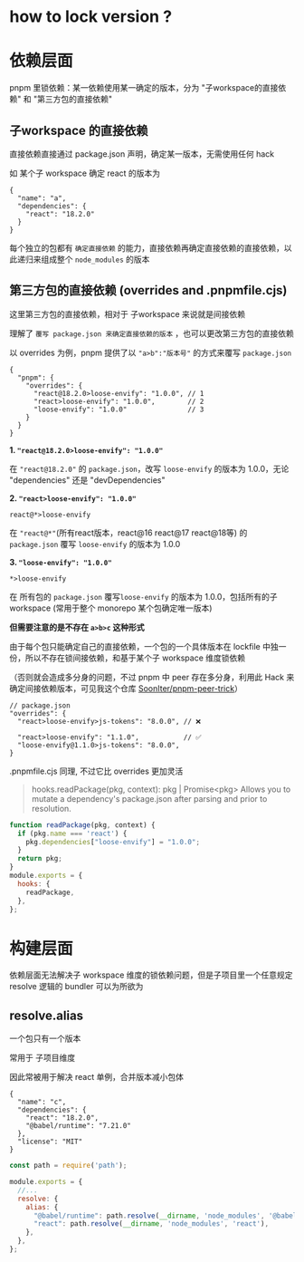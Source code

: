 # how to lock version ?

# 依赖层面

pnpm 里锁依赖：某一依赖使用某一确定的版本，分为 "子workspace的直接依赖" 和 "第三方包的直接依赖"

## 子workspace 的直接依赖

直接依赖直接通过 package.json 声明，确定某一版本，无需使用任何 hack

如 某个子 workspace 确定 react 的版本为

```json5
{
  "name": "a",
  "dependencies": {
    "react": "18.2.0"
  }
}
```

每个独立的包都有 `确定直接依赖` 的能力，直接依赖再确定直接依赖的直接依赖，以此递归来组成整个 `node_modules` 的版本

## 第三方包的直接依赖 (overrides and .pnpmfile.cjs)

这里第三方包的直接依赖，相对于 子workspace 来说就是间接依赖

理解了 `覆写 package.json 来确定直接依赖的版本` ，也可以更改第三方包的直接依赖

以 overrides 为例，pnpm 提供了以 `"a>b":"版本号"` 的方式来覆写 `package.json`

```json5
{
  "pnpm": {
    "overrides": {
      "react@18.2.0>loose-envify": "1.0.0", // 1
      "react>loose-envify": "1.0.0",        // 2
      "loose-envify": "1.0.0"               // 3
    }
  }
}
```


**1. `"react@18.2.0>loose-envify": "1.0.0"`**


在 `"react@18.2.0"` 的 `package.json`，改写 `loose-envify` 的版本为 1.0.0，无论 "dependencies" 还是 "devDependencies"

**2. `"react>loose-envify": "1.0.0"`**

`react@*>loose-envify`

在 `"react@*"`(所有react版本，react@16 react@17 react@18等) 的 `package.json` 覆写 `loose-envify` 的版本为 1.0.0

**3. `"loose-envify": "1.0.0"`**

`*>loose-envify`

在 所有包的 `package.json` 覆写`loose-envify` 的版本为 1.0.0，包括所有的子 workspace
(常用于整个 monorepo 某个包确定唯一版本)

**但需要注意的是不存在 `a>b>c` 这种形式**

由于每个包只能确定自己的直接依赖，一个包的一个具体版本在 lockfile 中独一份，所以不存在锁间接依赖，和基于某个子 workspace 维度锁依赖 

（否则就会造成多分身的问题，不过 pnpm 中 peer 存在多分身，利用此 Hack 来确定间接依赖版本，可见我这个仓库 [SoonIter/pnpm-peer-trick](https://github.com/SoonIter/pnpm-peer-trick)）

```json5
// package.json
"overrides": {
  "react>loose-envify>js-tokens": "8.0.0", // ❌
  
  "react>loose-envify": "1.1.0",           // ✅
  "loose-envify@1.1.0>js-tokens": "8.0.0",
}
```

.pnpmfile.cjs 同理, 不过它比 overrides 更加灵活


> hooks.readPackage(pkg, context): pkg | Promise\<pkg\>
> Allows you to mutate a dependency's package.json after parsing and prior to resolution. 

```js
function readPackage(pkg, context) {
  if (pkg.name === 'react') {
    pkg.dependencies["loose-envify"] = "1.0.0";
  } 
  return pkg;
}
module.exports = {
  hooks: {
    readPackage,
  },
};
```

# 构建层面

依赖层面无法解决子 workspace 维度的锁依赖问题，但是子项目里一个任意规定 resolve 逻辑的 bundler 可以为所欲为

## resolve.alias

一个包只有一个版本

常用于 子项目维度

因此常被用于解决 react 单例，合并版本减小包体

```json5
{
  "name": "c",
  "dependencies": {
    "react": "18.2.0",
    "@babel/runtime": "7.21.0"
  },
  "license": "MIT"
}
```


```js
const path = require('path');

module.exports = {
  //...
  resolve: {
    alias: {
      "@babel/runtime": path.resolve(__dirname, 'node_modules', '@babel/runtime'),
      "react": path.resolve(__dirname, 'node_modules', 'react'),
    },
  },
};
```